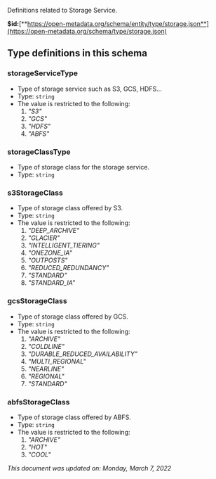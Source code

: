Definitions related to Storage Service.

**$id:**[**https://open-metadata.org/schema/entity/type/storage.json**](https://open-metadata.org/schema/type/storage.json)


## Type definitions in this schema
### storageServiceType

 - Type of storage service such as S3, GCS, HDFS...
 - Type: `string`
 - The value is restricted to the following: 
	 1. _"S3"_
	 2. _"GCS"_
	 3. _"HDFS"_
	 4. _"ABFS"_


### storageClassType

 - Type of storage class for the storage service.
 - Type: `string`


### s3StorageClass

 - Type of storage class offered by S3.
 - Type: `string`
 - The value is restricted to the following: 
	 1. _"DEEP_ARCHIVE"_
	 2. _"GLACIER"_
	 3. _"INTELLIGENT_TIERING"_
	 4. _"ONEZONE_IA"_
	 5. _"OUTPOSTS"_
	 6. _"REDUCED_REDUNDANCY"_
	 7. _"STANDARD"_
	 8. _"STANDARD_IA"_


### gcsStorageClass

 - Type of storage class offered by GCS.
 - Type: `string`
 - The value is restricted to the following: 
	 1. _"ARCHIVE"_
	 2. _"COLDLINE"_
	 3. _"DURABLE_REDUCED_AVAILABILITY"_
	 4. _"MULTI_REGIONAL"_
	 5. _"NEARLINE"_
	 6. _"REGIONAL"_
	 7. _"STANDARD"_


### abfsStorageClass

 - Type of storage class offered by ABFS.
 - Type: `string`
 - The value is restricted to the following: 
	 1. _"ARCHIVE"_
	 2. _"HOT"_
	 3. _"COOL"_




_This document was updated on: Monday, March 7, 2022_